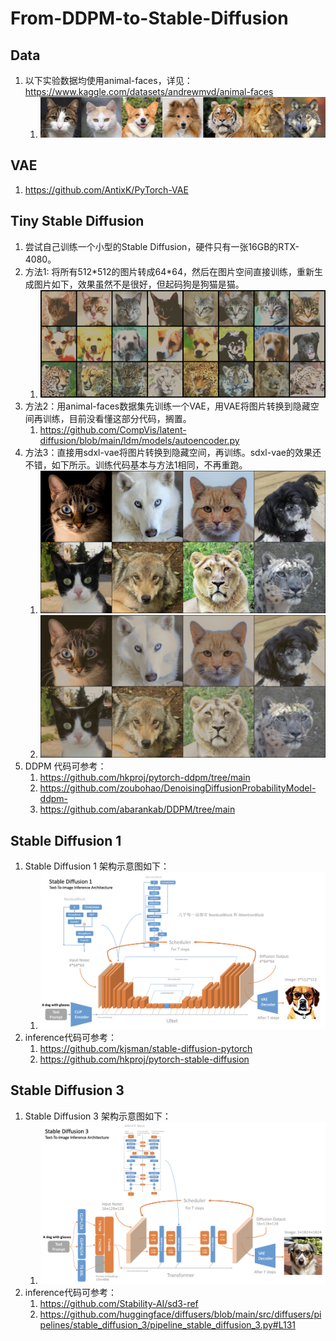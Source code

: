 # From-DDPM-to-Stable-Diffusion

## Data

1. 以下实验数据均使用animal-faces，详见：https://www.kaggle.com/datasets/andrewmvd/animal-faces
    1. ![faces](00_assets/image/animal_faces.jpg)

## VAE

1. https://github.com/AntixK/PyTorch-VAE

## Tiny Stable Diffusion

1. 尝试自己训练一个小型的Stable Diffusion，硬件只有一张16GB的RTX-4080。
2. 方法1: 将所有512\*512的图片转成64\*64，然后在图片空间直接训练，重新生成图片如下，效果虽然不是很好，但起码狗是狗猫是猫。
    1. ![](00_assets/image/animal_face_generated_method1.png)
3. 方法2：用animal-faces数据集先训练一个VAE，用VAE将图片转换到隐藏空间再训练，目前没看懂这部分代码，搁置。
    1. https://github.com/CompVis/latent-diffusion/blob/main/ldm/models/autoencoder.py
4. 方法3：直接用sdxl-vae将图片转换到隐藏空间，再训练。sdxl-vae的效果还不错，如下所示。训练代码基本与方法1相同，不再重跑。
    1. ![](00_assets/image/animal_faces_raw.png)
    2. ![](00_assets/image/animal_faces_sdxl_vae_latent.png)
5. DDPM 代码可参考：
    1. https://github.com/hkproj/pytorch-ddpm/tree/main
    2. https://github.com/zoubohao/DenoisingDiffusionProbabilityModel-ddpm-
    3. https://github.com/abarankab/DDPM/tree/main

## Stable Diffusion 1

1. Stable Diffusion 1 架构示意图如下：
    1. ![sd1](00_assets/image/sd1.png)
2. inference代码可参考：
    1. https://github.com/kjsman/stable-diffusion-pytorch
    2. https://github.com/hkproj/pytorch-stable-diffusion

## Stable Diffusion 3

1. Stable Diffusion 3 架构示意图如下：
    1. ![sd3](00_assets/image/sd3.png)
2. inference代码可参考：
    1. https://github.com/Stability-AI/sd3-ref
    2. https://github.com/huggingface/diffusers/blob/main/src/diffusers/pipelines/stable_diffusion_3/pipeline_stable_diffusion_3.py#L131
